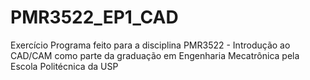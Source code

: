 # PMR3522_EP1_CAD
Exercício Programa feito para a disciplina PMR3522 - Introdução ao CAD/CAM como parte da graduação em Engenharia Mecatrônica pela Escola Politécnica da USP
